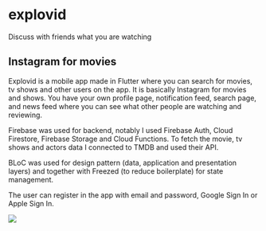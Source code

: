 # explovid

Discuss with friends what you are watching

## Instagram for movies

Explovid is a mobile app made in Flutter where you can search for movies, tv shows and other users on the app. 
It is basically Instagram for movies and shows. 
You have your own profile page, notification feed, search page, and news feed where you can see what other people are watching and reviewing.

Firebase was used for backend, notably I used Firebase Auth, Cloud Firestore, Firebase Storage and Cloud Functions.
To fetch the movie, tv shows and actors data I connected to TMDB and used their API.

BLoC was used for design pattern (data, application and presentation layers) and together with Freezed (to reduce boilerplate) for state management.

The user can register in the app with email and password, Google Sign In or Apple Sign In. 

![](video.gif)
